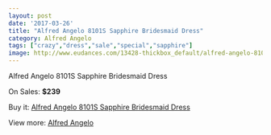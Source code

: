 ```yaml
---
layout: post
date: '2017-03-26'
title: "Alfred Angelo 8101S Sapphire Bridesmaid Dress"
category: Alfred Angelo
tags: ["crazy","dress","sale","special","sapphire"]
image: http://www.eudances.com/13428-thickbox_default/alfred-angelo-8101s-sapphire-bridesmaid-dress.jpg
---
```

Alfred Angelo 8101S Sapphire Bridesmaid Dress

On Sales: **$239**
<a href="https://www.eudances.com/en/alfred-angelo/4056-alfred-angelo-8101s-sapphire-bridesmaid-dress.html"><amp-img layout="responsive" width="600" height="600" src="//www.eudances.com/13428-thickbox_default/alfred-angelo-8101s-sapphire-bridesmaid-dress.jpg" alt="Alfred Angelo 8101S Sapphire Bridesmaid Dress 0" /></a>
<a href="https://www.eudances.com/en/alfred-angelo/4056-alfred-angelo-8101s-sapphire-bridesmaid-dress.html"><amp-img layout="responsive" width="600" height="600" src="//www.eudances.com/13432-thickbox_default/alfred-angelo-8101s-sapphire-bridesmaid-dress.jpg" alt="Alfred Angelo 8101S Sapphire Bridesmaid Dress 1" /></a>
<a href="https://www.eudances.com/en/alfred-angelo/4056-alfred-angelo-8101s-sapphire-bridesmaid-dress.html"><amp-img layout="responsive" width="600" height="600" src="//www.eudances.com/13431-thickbox_default/alfred-angelo-8101s-sapphire-bridesmaid-dress.jpg" alt="Alfred Angelo 8101S Sapphire Bridesmaid Dress 2" /></a>
<a href="https://www.eudances.com/en/alfred-angelo/4056-alfred-angelo-8101s-sapphire-bridesmaid-dress.html"><amp-img layout="responsive" width="600" height="600" src="//www.eudances.com/13430-thickbox_default/alfred-angelo-8101s-sapphire-bridesmaid-dress.jpg" alt="Alfred Angelo 8101S Sapphire Bridesmaid Dress 3" /></a>
<a href="https://www.eudances.com/en/alfred-angelo/4056-alfred-angelo-8101s-sapphire-bridesmaid-dress.html"><amp-img layout="responsive" width="600" height="600" src="//www.eudances.com/13429-thickbox_default/alfred-angelo-8101s-sapphire-bridesmaid-dress.jpg" alt="Alfred Angelo 8101S Sapphire Bridesmaid Dress 4" /></a>

Buy it: [Alfred Angelo 8101S Sapphire Bridesmaid Dress](https://www.eudances.com/en/alfred-angelo/4056-alfred-angelo-8101s-sapphire-bridesmaid-dress.html "Alfred Angelo 8101S Sapphire Bridesmaid Dress")

View more: [Alfred Angelo](https://www.eudances.com/en/51-alfred-angelo "Alfred Angelo")